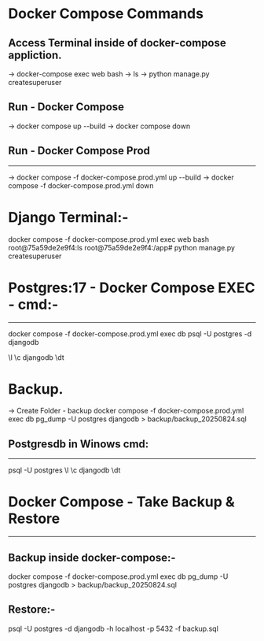 
# Docker Compose Commands

## Access Terminal inside of docker-compose appliction.
-> docker-compose exec web bash
-> ls
-> python manage.py createsuperuser


## Run - Docker Compose
-> docker compose up --build
-> docker compose down


## Run - Docker Compose Prod
----------------------------
-> docker compose -f docker-compose.prod.yml up --build
-> docker compose -f docker-compose.prod.yml down

# Django Terminal:-
docker compose -f docker-compose.prod.yml exec web bash
root@75a59de2e9f4:ls
root@75a59de2e9f4:/app# python manage.py createsuperuser


# Postgres:17 - Docker Compose EXEC - cmd:-
-------------------------------------------
docker compose -f docker-compose.prod.yml exec db psql -U postgres -d djangodb

\l
\c djangodb
\dt


# Backup.
-> Create Folder - backup
docker compose -f docker-compose.prod.yml exec db pg_dump -U postgres djangodb > backup/backup_20250824.sql


## Postgresdb in Winows cmd:
----------------------------
psql -U postgres
\l
\c djangodb
\dt


# Docker Compose - Take Backup & Restore
----------------------------------------
Backup inside docker-compose:-
-------------------------------
docker compose -f docker-compose.prod.yml exec db pg_dump -U postgres djangodb > backup/backup_20250824.sql

Restore:-
---------
psql -U postgres -d djangodb -h localhost -p 5432 -f backup.sql